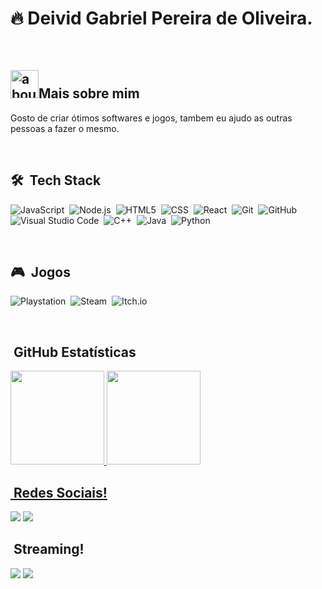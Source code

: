 # 🔥 Deivid Gabriel Pereira de Oliveira.

<br>

## <img width="45" alt="about" src="https://raw.github.com/elizarov/elizarov/master/about.png">Mais sobre mim

Gosto de criar ótimos softwares e jogos, tambem eu ajudo as outras pessoas a fazer o mesmo.

<br>

## 🛠 &nbsp;Tech Stack
![JavaScript](https://img.shields.io/badge/JavaScript-F7DF1E?style=for-the-badge&logo=javascript&logoColor=black)&nbsp;
![Node.js](https://img.shields.io/badge/Node.js-43853D?style=for-the-badge&logo=node.js&logoColor=white)&nbsp;
![HTML5](https://img.shields.io/badge/HTML5-E34F26?style=for-the-badge&logo=html5&logoColor=white)&nbsp;
![CSS](https://img.shields.io/badge/CSS3-1572B6?style=for-the-badge&logo=css3&logoColor=white)&nbsp;
![React](https://img.shields.io/badge/React-20232A?style=for-the-badge&logo=react&logoColor=61DAFB)&nbsp;
![Git](https://img.shields.io/badge/Git-E34F26?style=for-the-badge&logo=git&logoColor=white)&nbsp;
![GitHub](https://img.shields.io/badge/GitHub-100000?style=for-the-badge&logo=github&logoColor=white)&nbsp;
![Visual Studio Code](https://img.shields.io/badge/-VSCODE-333333?style=for-the-badge&logo=visual-studio-code&logoColor=007ACC)&nbsp;
![C++](https://img.shields.io/badge/C%23-239120?style=for-the-badge&logo=c-sharp&logoColor=white)&nbsp;
![Java](https://img.shields.io/badge/Java-ED8B00?style=for-the-badge&logo=java&logoColor=white)&nbsp;
![Python](https://img.shields.io/badge/Python-14354C?style=for-the-badge&logo=python&logoColor=white)&nbsp;
  
<br>

## 🎮 &nbsp;Jogos
![Playstation](https://img.shields.io/badge/PlayStation-003791?style=for-the-badge&logo=playstation&logoColor=white?link=https://steamcommunity.com/id/deividgabrielp/)&nbsp;
![Steam](https://img.shields.io/badge/Steam-000000?style=for-the-badge&logo=steam&logoColor=white)&nbsp;
![Itch.io](https://img.shields.io/badge/Itch.io-FA5C5C?style=for-the-badge&logo=itch.io&logoColor=white)&nbsp;

<br>

## &nbsp;GitHub Estatísticas
<div align="left">
  <a href="https://github.com/deividgabrielpeira">
  <img height="150em" src="https://github-readme-stats.vercel.app/api?username=deividgabrielpeira&show_icons=true&theme=dracula&include_all_commits=true&count_private=true"/>
  <img height="150em" src="https://github-readme-stats.vercel.app/api/top-langs/?username=deividgabrielpeira&layout=compact&langs_count=7&theme=dracula"/>
</div>
 
## &nbsp;Redes Sociais!
  
<p align="left">
  <a href="https://www.linkedin.com/in/deivid-gabriel-pereira-de-oliveira-30769a20a/" alt="Linkedin">
  <img src="https://img.shields.io/badge/LinkedIn-0077B5?style=for-the-badge&logo=linkedin&logoColor=white" /></a>

  <a href="#" alt="Instagram">
  <img src="https://img.shields.io/badge/Instagram-E4405F?style=for-the-badge&logo=instagram&logoColor=white"/></a>
</p>
 
## &nbsp;Streaming!
<p align="left">
  <a href="#" alt="Youtube">
  <img src="https://img.shields.io/badge/YouTube-FF0000?style=for-the-badge&logo=youtube&logoColor=white&link=LINK-DO-SEU-YOUTUBE"/></a>
    
  <a href="#" alt="TWITCH">
  <img src="https://img.shields.io/badge/Twitch-9146FF?style=for-the-badge&logo=twitch&logoColor=white&link=LINK-DO-SEU-TWITCH"/></a>
</p>